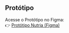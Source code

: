 ## Protótipo
Acesse o Protótipo no Figma:  
👉 [Protótipo Nutria (Figma)](https://www.figma.com/design/byVmFRAoT5rypn5bljMUPK/Nutria-mobile?node-id=0-1&p=f)

